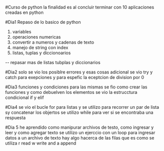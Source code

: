 #Curso de python
la finalidad es al concluir terminar con 10 aplicaciones
creadas en python

#Dia1
Repaso de lo basico de python
1. variables
2. operaciones numericas
3. convertir a numeros y cadenas de texto
4. manejo de string con index
5. listas, tuplas y diccionoarios

-- repasar mas de listas tubplas y diccionarios

#Dia2
solo se vio los posiblre errores y esas cosas
adicional se vio try y catch para exepciones y para espefic la eceptcion de division por 0



#Dia3
funciones y condiciones para las mismas se fio como crear las funciones y como debuelven los elementos
se vio la estrucctura condicional if y elif

#Dia4
se vio el bucle for para listas 
y se utilizo para recorrer un par de lista sy concatenar los objertos 
se utilizo while para ver si se encontraba una respuesta

#Dia 5 
he aprendido como manipurar archivos de testo, como ingresar y leer y como agregar texto 
se utilizo un ejerccio con un loop para ingresar datos a un archivo de texto 
hay algo hacerca de las filas que es como se utiliza r read w write and a append 


